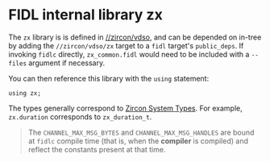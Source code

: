 # FIDL internal library zx

The `zx` library is is defined in [//zircon/vdso](/zircon/vdso), and can be
depended on in-tree by adding the `//zircon/vdso/zx` target to a  `fidl`
target's `public_deps`. If invoking `fidlc` directly, `zx_common.fidl` would
need to be included with a `--files` argument if necessary.

You can then reference this library with the `using` statement:

```fidl
using zx;
```

The types generally correspond to [Zircon System
Types](/docs/development/api/system.md#types). For example,
`zx.duration` corresponds to `zx_duration_t`.

> The `CHANNEL_MAX_MSG_BYTES` and `CHANNEL_MAX_MSG_HANDLES`
> are bound at `fidlc` compile time (that is, when the **compiler**
> is compiled) and reflect the constants present at that time.
